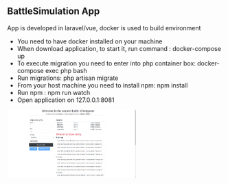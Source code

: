 
## BattleSimulation App

App is developed in laravel/vue, docker is used to build environment

- You need to have docker installed on your machine
- When download application, to start it, run command : docker-compose up
- To execute migration you need to enter into php container box: docker-compose exec php bash
- Run migrations: php artisan migrate
- From your host machine you need to install npm: npm install
- Run npm : npm run watch
- Open application on 127.0.0.1:8081



<img src="public/img/screenshoot.png" width="300">
